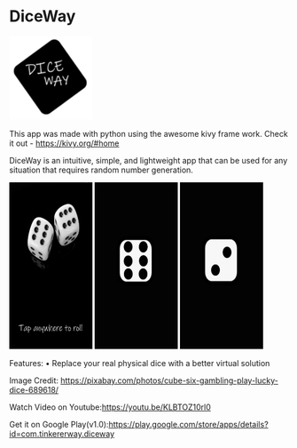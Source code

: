 # DiceWay

<img src="https://github.com/amalmathewtech/DiceWay/blob/main/icon.png?raw=true" width="150" height="150" />

This app was made with python using the awesome kivy frame work.
Check it out - https://kivy.org/#home

DiceWay is an intuitive, simple, and lightweight app that can be used for any situation that requires random number generation.

<img src="https://github.com/amalmathewtech/DiceWay/blob/main/screenshots/20210212_201117.jpg?raw=true" width="150" height="300" >                  <img src="https://github.com/amalmathewtech/DiceWay/blob/main/screenshots/20210212_201129.jpg?raw=true" width="150" height="300" >                 <img src="https://github.com/amalmathewtech/DiceWay/blob/main/screenshots/20210212_201147.jpg?raw=true" width="150" height="300" >



Features:
• Replace your real physical dice with a better virtual solution

Image Credit: https://pixabay.com/photos/cube-six-gambling-play-lucky-dice-689618/

Watch Video on Youtube:https://youtu.be/KLBTOZ10rl0

Get it on Google Play(v1.0):https://play.google.com/store/apps/details?id=com.tinkererway.diceway
